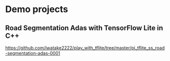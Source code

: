 # Demo projects

## Road Segmentation Adas with TensorFlow Lite in C++
https://github.com/iwatake2222/play_with_tflite/tree/master/pj_tflite_ss_road-segmentation-adas-0001

